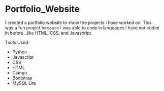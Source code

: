 # Portfolio_Website

I created a portfolio website to show the projects I have worked on. This was a fun project because I was able to code in 
languages I have not coded in before...like HTML, CSS, and Javascript.

Tools Used:
* Python
* Javascript
* CSS
* HTML
* Django
* Bootstrap
* MySQL Lite
